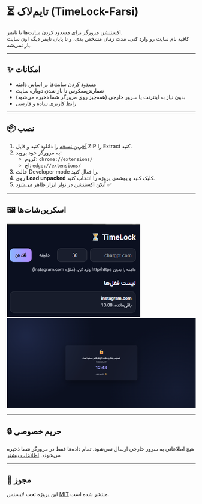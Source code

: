 # ⏳ تایم‌لاک (TimeLock-Farsi)

اکستنشن مرورگر برای مسدود کردن سایت‌ها با تایمر.  
کافیه نام سایت رو وارد کنی، مدت زمان مشخص بدی، و تا پایان تایمر دیگه اون سایت باز نمی‌شه.

---

## ✨ امکانات
- مسدود کردن سایت‌ها بر اساس دامنه
- شمارش‌معکوس تا باز شدن دوباره سایت
- بدون نیاز به اینترنت یا سرور خارجی (همه‌چیز روی مرورگر شما ذخیره می‌شود)
- رابط کاربری ساده و فارسی

---

## 📦 نصب
1. [آخرین نسخه](./releases) را دانلود کنید و فایل ZIP را Extract کنید.
2. به مرورگر خود بروید:
   - کروم: `chrome://extensions/`
   - اج: `edge://extensions/`
3. حالت Developer mode را فعال کنید.
4. روی **Load unpacked** کلیک کنید و پوشه‌ی پروژه را انتخاب کنید.
5. آیکن اکستنشن در نوار ابزار ظاهر می‌شود ✅

---

## 🖼️ اسکرین‌شات‌ها
![Popup](assets/screenshot1.png)
![Blocked Page](assets/screenshot2.png)

---

## 🔒 حریم خصوصی
هیچ اطلاعاتی به سرور خارجی ارسال نمی‌شود. تمام داده‌ها فقط در مرورگر شما ذخیره می‌شوند. [اطلاعات بیشتر](./PRIVACY.md)

---

## 📜 مجوز
این پروژه تحت لایسنس [MIT](./LICENSE) منتشر شده است.  
